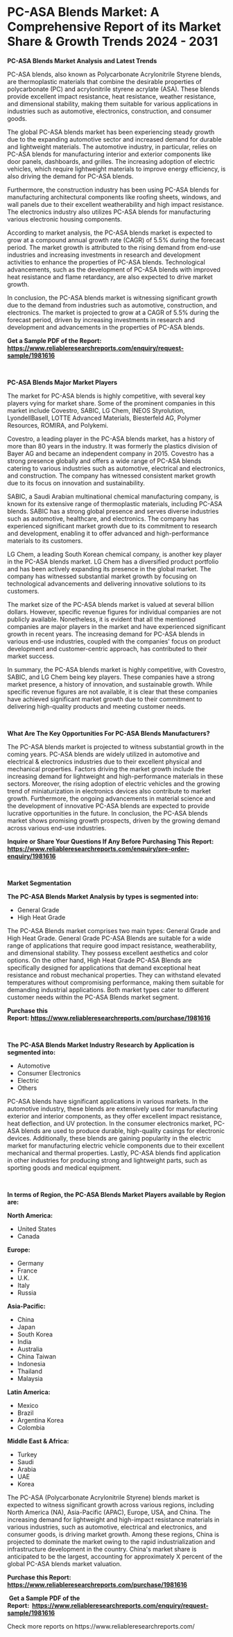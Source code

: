 <p><h1>PC-ASA Blends Market: A Comprehensive Report of its Market Share & Growth Trends 2024 - 2031</h1></p><p><strong>PC-ASA Blends Market Analysis and Latest Trends</strong></p>
<p><p>PC-ASA blends, also known as Polycarbonate Acrylonitrile Styrene blends, are thermoplastic materials that combine the desirable properties of polycarbonate (PC) and acrylonitrile styrene acrylate (ASA). These blends provide excellent impact resistance, heat resistance, weather resistance, and dimensional stability, making them suitable for various applications in industries such as automotive, electronics, construction, and consumer goods.</p><p>The global PC-ASA blends market has been experiencing steady growth due to the expanding automotive sector and increased demand for durable and lightweight materials. The automotive industry, in particular, relies on PC-ASA blends for manufacturing interior and exterior components like door panels, dashboards, and grilles. The increasing adoption of electric vehicles, which require lightweight materials to improve energy efficiency, is also driving the demand for PC-ASA blends.</p><p>Furthermore, the construction industry has been using PC-ASA blends for manufacturing architectural components like roofing sheets, windows, and wall panels due to their excellent weatherability and high impact resistance. The electronics industry also utilizes PC-ASA blends for manufacturing various electronic housing components.</p><p>According to market analysis, the PC-ASA blends market is expected to grow at a compound annual growth rate (CAGR) of 5.5% during the forecast period. The market growth is attributed to the rising demand from end-use industries and increasing investments in research and development activities to enhance the properties of PC-ASA blends. Technological advancements, such as the development of PC-ASA blends with improved heat resistance and flame retardancy, are also expected to drive market growth.</p><p>In conclusion, the PC-ASA blends market is witnessing significant growth due to the demand from industries such as automotive, construction, and electronics. The market is projected to grow at a CAGR of 5.5% during the forecast period, driven by increasing investments in research and development and advancements in the properties of PC-ASA blends.</p></p>
<p><strong>Get a Sample PDF of the Report:&nbsp; <a href="https://www.reliableresearchreports.com/enquiry/request-sample/1981616">https://www.reliableresearchreports.com/enquiry/request-sample/1981616</a></strong></p>
<p>&nbsp;</p>
<p><strong>PC-ASA Blends Major Market Players</strong></p>
<p><p>The market for PC-ASA blends is highly competitive, with several key players vying for market share. Some of the prominent companies in this market include Covestro, SABIC, LG Chem, INEOS Styrolution, LyondellBasell, LOTTE Advanced Materials, Biesterfeld AG, Polymer Resources, ROMIRA, and Polykemi.</p><p>Covestro, a leading player in the PC-ASA blends market, has a history of more than 80 years in the industry. It was formerly the plastics division of Bayer AG and became an independent company in 2015. Covestro has a strong presence globally and offers a wide range of PC-ASA blends catering to various industries such as automotive, electrical and electronics, and construction. The company has witnessed consistent market growth due to its focus on innovation and sustainability.</p><p>SABIC, a Saudi Arabian multinational chemical manufacturing company, is known for its extensive range of thermoplastic materials, including PC-ASA blends. SABIC has a strong global presence and serves diverse industries such as automotive, healthcare, and electronics. The company has experienced significant market growth due to its commitment to research and development, enabling it to offer advanced and high-performance materials to its customers.</p><p>LG Chem, a leading South Korean chemical company, is another key player in the PC-ASA blends market. LG Chem has a diversified product portfolio and has been actively expanding its presence in the global market. The company has witnessed substantial market growth by focusing on technological advancements and delivering innovative solutions to its customers.</p><p>The market size of the PC-ASA blends market is valued at several billion dollars. However, specific revenue figures for individual companies are not publicly available. Nonetheless, it is evident that all the mentioned companies are major players in the market and have experienced significant growth in recent years. The increasing demand for PC-ASA blends in various end-use industries, coupled with the companies' focus on product development and customer-centric approach, has contributed to their market success.</p><p>In summary, the PC-ASA blends market is highly competitive, with Covestro, SABIC, and LG Chem being key players. These companies have a strong market presence, a history of innovation, and sustainable growth. While specific revenue figures are not available, it is clear that these companies have achieved significant market growth due to their commitment to delivering high-quality products and meeting customer needs.</p></p>
<p>&nbsp;</p>
<p><strong>What Are The Key Opportunities For PC-ASA Blends Manufacturers?</strong></p>
<p><p>The PC-ASA blends market is projected to witness substantial growth in the coming years. PC-ASA blends are widely utilized in automotive and electrical & electronics industries due to their excellent physical and mechanical properties. Factors driving the market growth include the increasing demand for lightweight and high-performance materials in these sectors. Moreover, the rising adoption of electric vehicles and the growing trend of miniaturization in electronics devices also contribute to market growth. Furthermore, the ongoing advancements in material science and the development of innovative PC-ASA blends are expected to provide lucrative opportunities in the future. In conclusion, the PC-ASA blends market shows promising growth prospects, driven by the growing demand across various end-use industries.</p></p>
<p><strong>Inquire or Share Your Questions If Any Before Purchasing This Report: <a href="https://www.reliableresearchreports.com/enquiry/pre-order-enquiry/1981616">https://www.reliableresearchreports.com/enquiry/pre-order-enquiry/1981616</a></strong></p>
<p>&nbsp;</p>
<p><strong>Market Segmentation</strong></p>
<p><strong>The PC-ASA Blends Market Analysis by types is segmented into:</strong></p>
<p><ul><li>General Grade</li><li>High Heat Grade</li></ul></p>
<p><p>The PC-ASA Blends market comprises two main types: General Grade and High Heat Grade. General Grade PC-ASA Blends are suitable for a wide range of applications that require good impact resistance, weatherability, and dimensional stability. They possess excellent aesthetics and color options. On the other hand, High Heat Grade PC-ASA Blends are specifically designed for applications that demand exceptional heat resistance and robust mechanical properties. They can withstand elevated temperatures without compromising performance, making them suitable for demanding industrial applications. Both market types cater to different customer needs within the PC-ASA Blends market segment.</p></p>
<p><strong>Purchase this Report:&nbsp;<a href="https://www.reliableresearchreports.com/purchase/1981616">https://www.reliableresearchreports.com/purchase/1981616</a></strong></p>
<p>&nbsp;</p>
<p><strong>The PC-ASA Blends Market Industry Research by Application is segmented into:</strong></p>
<p><ul><li>Automotive</li><li>Consumer Electronics</li><li>Electric</li><li>Others</li></ul></p>
<p><p>PC-ASA blends have significant applications in various markets. In the automotive industry, these blends are extensively used for manufacturing exterior and interior components, as they offer excellent impact resistance, heat deflection, and UV protection. In the consumer electronics market, PC-ASA blends are used to produce durable, high-quality casings for electronic devices. Additionally, these blends are gaining popularity in the electric market for manufacturing electric vehicle components due to their excellent mechanical and thermal properties. Lastly, PC-ASA blends find application in other industries for producing strong and lightweight parts, such as sporting goods and medical equipment.</p></p>
<p>&nbsp;</p>
<p><strong>In terms of Region, the PC-ASA Blends Market Players available by Region are:</strong></p>
<p>
    <p> <strong> North America: </strong>
        <ul>
            <li>United States</li>
            <li>Canada</li>
        </ul>
        </p> 
    <p> <strong> Europe: </strong>
        <ul>
            <li>Germany</li>
            <li>France</li>
            <li>U.K.</li>
            <li>Italy</li>
            <li>Russia</li>
        </ul>
        </p> 
    <p> <strong> Asia-Pacific: </strong>
        <ul>
            <li>China</li>
            <li>Japan</li>
            <li>South Korea</li>
            <li>India</li>
            <li>Australia</li>
            <li>China Taiwan</li>
            <li>Indonesia</li>
            <li>Thailand</li>
            <li>Malaysia</li>
        </ul>
        </p> 
    <p> <strong> Latin America: </strong>
        <ul>
            <li>Mexico</li>
            <li>Brazil</li>
            <li>Argentina Korea</li>
            <li>Colombia</li>
        </ul>
        </p> 
    <p> <strong> Middle East & Africa: </strong>
        <ul>
            <li>Turkey</li>
            <li>Saudi</li>
            <li>Arabia</li>
            <li>UAE</li>
            <li>Korea</li>
        </ul>
    </p>
    </p>
<p><p>The PC-ASA (Polycarbonate Acrylonitrile Styrene) blends market is expected to witness significant growth across various regions, including North America (NA), Asia-Pacific (APAC), Europe, USA, and China. The increasing demand for lightweight and high-impact resistance materials in various industries, such as automotive, electrical and electronics, and consumer goods, is driving market growth. Among these regions, China is projected to dominate the market owing to the rapid industrialization and infrastructure development in the country. China's market share is anticipated to be the largest, accounting for approximately X percent of the global PC-ASA blends market valuation.</p></p>
<p><strong>Purchase this Report: <a href="https://www.reliableresearchreports.com/purchase/1981616">https://www.reliableresearchreports.com/purchase/1981616</a></strong></p>
<p>&nbsp;<strong>Get a Sample PDF of the Report:&nbsp;&nbsp;<a href="https://www.reliableresearchreports.com/enquiry/request-sample/1981616">https://www.reliableresearchreports.com/enquiry/request-sample/1981616</a></strong></p>
<p><strong></strong></p>
<p>Check more reports on https://www.reliableresearchreports.com/</p>